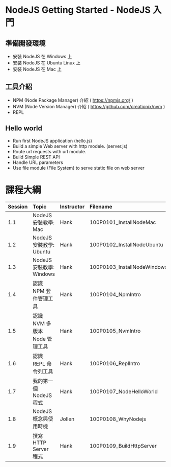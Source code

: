 # NodeJS Getting Started - NodeJS 入門


## 準備開發環境

* 安裝 NodeJS 在 Windows 上 
* 安裝 NodeJS 在 Ubuntu Linux 上
* 安裝 NodeJS 在 Mac 上

## 工具介紹

* NPM (Node Package Manager) 介紹 ( https://npmjs.org/ )
* NVM (Node Version Manager) 介紹 ( https://github.com/creationix/nvm )
* REPL

## Hello world

* Run first NodeJS application (hello.js)
* Build a simple Web server with http modele. (server.js)
* Route url requests with url module.
* Build Simple REST API
* Handle URL parameters
* Use file module (File System) to serve static file on web server

# 課程大綱

| Session | Topic | Instructor | Filename | Duration |
|:-----|:------|:----------|:---------------|:-----|
| 1.1 | NodeJS 安裝教學: Mac | Hank | 100P0101_InstallNodeMac | 00:47
| 1.2 | NodeJS 安裝教學: Ubuntu | Hank | 100P0102_InstallNodeUbuntu | 02:13
| 1.3 | NodeJS 安裝教學: Windows | Hank | 100P0103_InstallNodeWindows | 00:43
| 1.4 | 認識 NPM 套件管理工具 | Hank | 100P0104_NpmIntro | 01:30
| 1.5 | 認識 NVM 多版本 Node 管理工具 | Hank | 100P0105_NvmIntro | 02:07
| 1.6 | 認識 REPL 命令列工具| Hank | 100P0106_ReplIntro | 01:56
| 1.7 | 我的第一個 NodeJS 程式| Hank | 100P0107_NodeHelloWorld | 00:57
| 1.8 | NodeJS 概念與使用時機 | Jollen | 100P0108_WhyNodejs | 04:54
| 1.9 | 撰寫 HTTP Server 程式| Hank | 100P0109_BuildHttpServer | 03:53

